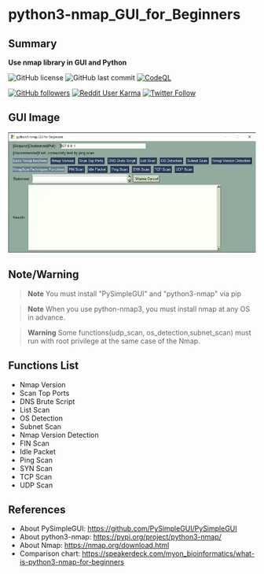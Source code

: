 # python3-nmap_GUI_for_Beginners
## Summary
__Use nmap library in GUI and Python__

![GitHub license](https://img.shields.io/github/license/myon-bioinformatics/python3nmap_GUI_for_Beginners)
![GitHub last commit](https://img.shields.io/github/last-commit/myon-bioinformatics/python3nmap_GUI_for_Beginners)
[![CodeQL](https://github.com/myon-bioinformatics/python3nmap_GUI_for_Beginners/actions/workflows/codeql.yml/badge.svg)](https://github.com/myon-bioinformatics/python3nmap_GUI_for_Beginners/actions/workflows/codeql.yml)

[![GitHub followers](https://img.shields.io/github/followers/myon-bioinformatics?style=social)](https://github.com/myon-bioinformatics)
[![Reddit User Karma](https://img.shields.io/reddit/user-karma/combined/myon_reddit?style=social)](https://www.reddit.com/user/myon_reddit/)
[![Twitter Follow](https://img.shields.io/twitter/follow/myonitbusiness?style=social)](https://twitter.com/myonitbusiness)




## GUI Image
![GUI_IMAGE](GUI_IMAGE.webp)

## Note/Warning
> __Note__ You must install "PySimpleGUI" and "python3-nmap" via pip  

> **Note** When you use python-nmap3, you must install nmap at any OS in advance.  

> **Warning** Some functions(udp_scan, os_detection,subnet_scan) must run with root privilege at the same case of the Nmap.

## Functions List
- Nmap Version
- Scan Top Ports
- DNS Brute Script
- List Scan
- OS Detection
- Subnet Scan
- Nmap Version Detection
- FIN Scan
- Idle Packet
- Ping Scan
- SYN Scan
- TCP Scan
- UDP Scan

## References
- About PySimpleGUI: https://github.com/PySimpleGUI/PySimpleGUI  
- About python3-nmap: https://pypi.org/project/python3-nmap/  
- About Nmap: https://nmap.org/download.html  
- Comparison chart: https://speakerdeck.com/myon_bioinformatics/what-is-python3-nmap-for-beginners
